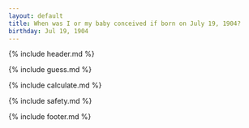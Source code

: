 ```yaml
---
layout: default
title: When was I or my baby conceived if born on July 19, 1904?
birthday: Jul 19, 1904
---
```


{% include header.md %}

{% include guess.md %}

{% include calculate.md %}

{% include safety.md %}

{% include footer.md %}



